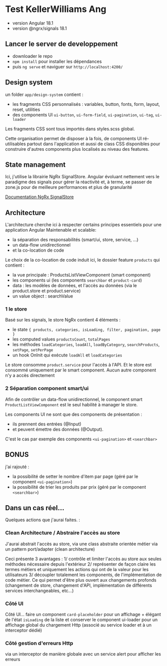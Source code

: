 # Test KellerWilliams Ang

- version Angular 18.1
- version @ngrx/signals 18.1

## Lancer le server de developpement
- downloader le repo
- `npm install` pour installer les dépendances
- puis `ng serve` et naviguer sur `http://localhost:4200/`

## Design system

un folder `app/design-system` contient :
- les fragments CSS personnalisés : variables, button, fonts, form, layout, reset, utilities
- des components UI `ui-button`, `ui-form-field`, `ui-pagination`, `ui-tag`, `ui-loader`

Les fragments CSS sont tous importés dans styles.scss global.

Cette organisation permet de disposer à la fois, de components UI ré-utilisables partout dans l'application et aussi de class CSS disponibles pour construire d'autres components plus localisés au niveau des features.

 
## State management

Ici, j'utilise la librairie NgRx SignalStore.
Angular évoluant nettement vers le paradigme des signals pour gérer la réactivité et, à terme, se passer de zone.js pour de meilleure performances et plus de granularité

[Documentation NgRx SignalStore](https://ngrx.io/guide/signals/signal-store)

  
## Architecture
L'architecture cherche ici à respecter certains principes essentiels pour une application Angular Maintenable et scalable: 
 - la séparation des responsabilités (smart/ui, store, service, ...)
 - un data-flow unidirectionnel
 - et la co-location de code

 Le choix de la co-location de code induit ici, le dossier feature `products` qui contient : 
 - la vue principale : ProductsListViewComponent (smart component)
 - les components ui (les components `searchbar` et `product-card`)
 - data  : les modèles de données, et l'accès au données (via le product.store et product.service)
 - un value object : searchValue


### 1 le store

Basé sur les signals, le store NgRx contient 4 éléments :
- le state `{ products, categories, isLoading, filter, pagination, page }`
- les computed values `productsCount`, `totalPages`
- les méthodes `loadCategories`, `loadAll`, `loadByCategory`, `searchProducts`, `setPage`, `setPerPage`
- un hook OnInit qui exécute `loadAll` et `loadCategories`

  
Le store consomme `product.service` pour l'accès à l'API.
Et le store est consommé uniquement par le smart component.
Aucun autre component n'y a accès directement

### 2 Séparation component smart/ui

Afin de contrôler un data-flow unidirectionnel,
le component smart `ProductListViewComponent` est le seul habilité à manager le store.

Les components UI ne sont que des components de présentation :
- ils prennent des entrées (@Input)
- et peuvent émettre des données (@Output).

C'est le cas par exemple des components `<ui-pagination>` et `<searchbar>`

  
## BONUS

j'ai rajouté :
- la possibilité de setter le nombre d'item par page (géré par le component `<ui-pagination>`)
- la possibilité de trier les produits par prix (géré par le component `<searchbar>`)


## Dans un cas réel...

Quelques actions que j'aurai faites. : 

### Clean Architecture / Abstraire l'accès au store
J'aurai abstrait l'accès au store, via une class abstraite orientée métier
via un pattern port/adapter (clean architecture)

Ceci présente 3 avantages : 
1/ contrôle et limiter l'accès au store aux seules méthodes nécessaire depuis l'extérieur 
2/ représenter  de façon claire les termes métiers et uniquement les actions qui ont de la valeur pour les utilisateurs
3/ découpler totalement les components, de l'implémentation de code métier. Ce qui permet d'être plus ouvert aux changements profonds (changement de store, changement d'API, implémentation de différents services interchangeables, etc...)

### Côté UI
Côté UI... faire un component `card-placeholder` pour un affichage + élégant de l'état `isLoading` de la liste
et conserver le component ui-loader pour un affichage global du chargement Http (associé au service loader et à un interceptor dédié)

### Côté gestion d'erreurs Http
via un interceptor de manière globale avec un service alert pour afficher les erreurs